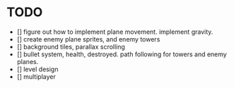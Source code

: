 # TODO

- [] figure out how to implement plane movement. implement gravity.
- [] create enemy plane sprites, and enemy towers
- [] background tiles, parallax scrolling
- [] bullet system, health, destroyed. path following for towers and enemy planes.
- [] level design
- [] multiplayer
